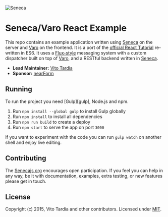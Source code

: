 ![Seneca](http://senecajs.org/files/assets/seneca-logo.png)

# Seneca/Varo React Example

This repo contains an example application written using [Seneca][senecajs] on the server and [Varo][varo] on the frontend. It is a port of the [official React Tutorial][tutorial] re-written in ES6. It uses a [Flux-style][flux] messaging system with a custom dispatcher built on top of [Varo][varo], and a RESTful backend written in [Seneca][senecajs].

 - __Lead Maintainer:__ [Vito Tardia][lead]
 - __Sponsor:__ [nearForm][]

## Running

To run the project you need [Gulp][gulp], Node.js and npm.

 1. Run `npm install --global gulp` to install Gulp globally
 2. Run `npm install` to install all dependencies
 3. Run `npm run build` to create a deploy
 4. Run `npm start` to serve the app on port `3000`  

If you want to experiment with the code you can run `gulp watch` on another shell and enjoy live editing.

## Contributing
The [Senecajs org][senecajs] encourages open participation. If you feel you can help in any way, be it with
documentation, examples, extra testing, or new features please get in touch.

## License
Copyright (c) 2015, Vito Tardia and other contributors.
Licensed under [MIT][].

[tutorial]: https://facebook.github.io/react/docs/tutorial.html
[varo]: https://www.npmjs.com/package/varo
[senecajs]: http://senecajs.org
[flux]: https://facebook.github.io/flux/docs/overview.html
[lead]: http://vito.tardia.me
[nearForm]: http://www.nearform.com/
[gulpjs]: http://gulpjs.com
[MIT]: ./LICENSE
